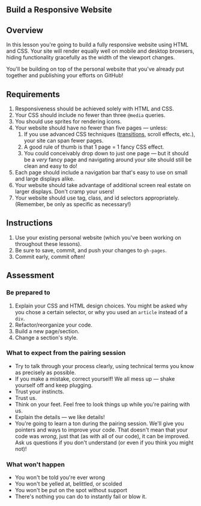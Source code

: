 Build a Responsive Website
---

## Overview

In this lesson you're going to build a fully responsive website using HTML and CSS. Your site will render equally well on mobile and desktop browsers, hiding functionality gracefully as the width of the viewport changes.

You'll be building on top of the personal website that you've already put together and publishing your efforts on GitHub!

## Requirements

1. Responsiveness should be achieved solely with HTML and CSS.
2. Your CSS should include no fewer than three `@media` queries.
3. You should use sprites for rendering icons.
4. Your website should have no fewer than five pages — unless:
   1. If you use advanced CSS techniques ([transitions](https://developer.mozilla.org/en-US/docs/Web/CSS/CSS_Transitions/Using_CSS_transitions), scroll effects, etc.), your site can span fewer pages.
   2. A good rule of thumb is that 1 page = 1 fancy CSS effect.
   3. You could conceivably drop down to just one page — but it should be a _very_ fancy page and navigating around your site should still be clean and easy to do!
5. Each page should include a navigation bar that's easy to use on small and large displays alike.
6. Your website should take advantage of additional screen real estate on larger displays. Don't cramp your users!
7. Your website should use tag, class, and id selectors appropriately. (Remember, be only as specific as necessary!)

## Instructions

1. Use your existing personal website (which you've been working on throughout these lessons).
2. Be sure to save, commit, and push your changes to `gh-pages`.
3. Commit early, commit often!


## Assessment

### Be prepared to

1. Explain your CSS and HTML design choices. You might be asked why you chose a certain selector, or why you used an `article` instead of a `div`.
2. Refactor/reorganize your code.
3. Build a new page/section.
4. Change a section's style.

### What to expect from the pairing session

- Try to talk through your process clearly, using technical terms you know as precisely as possible.
- If you make a mistake, correct yourself! We all mess up — shake yourself off and keep plugging.
- Trust your instincts.
- Trust us.
- Think on your feet. Feel free to look things up while you're pairing with us.
- Explain the details — we like details!
- You're going to learn a ton during the pairing session. We'll give you pointers and ways to improve your code. That doesn't mean that your code was _wrong_, just that (as with all of our code), it can be improved. Ask us questions if you don't understand (or even if you think you might not)!

### What won't happen

- You won't be told you're ever wrong
- You won't be yelled at, belittled, or scolded
- You won't be put on the spot without support
- There's nothing you can do to instantly fail or blow it.
